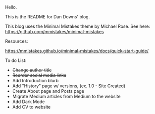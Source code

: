 Hello. 

This is the README for Dan Downs' blog.

This blog uses the Minimal Mistakes theme by Michael Rose. See here: https://github.com/mmistakes/minimal-mistakes


Resources: 

https://mmistakes.github.io/minimal-mistakes/docs/quick-start-guide/


To do List:

- <s>Change author title </s>
- <s> Reorder social media links </s>
- Add Introduction blurb
- Add "History" page w/ versions, (ex. 1.0 - Site Created)
- Create About page and Posts page
- Migrate Medium articles from Medium to the website
- Add Dark Mode
- Add CV to website


